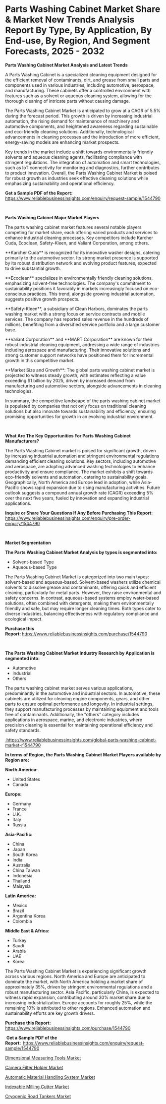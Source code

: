 <p><h1>Parts Washing Cabinet Market Share & Market New Trends Analysis Report By Type, By Application, By End-use, By Region, And Segment Forecasts, 2025 - 2032</h1></p><p><strong>Parts Washing Cabinet Market Analysis and Latest Trends</strong></p>
<p><p>A Parts Washing Cabinet is a specialized cleaning equipment designed for the efficient removal of contaminants, dirt, and grease from small parts and components used in various industries, including automotive, aerospace, and manufacturing. These cabinets offer a controlled environment with features such as a solvent or aqueous cleaning system, allowing for the thorough cleaning of intricate parts without causing damage.</p><p>The Parts Washing Cabinet Market is anticipated to grow at a CAGR of 5.5% during the forecast period. This growth is driven by increasing industrial automation, the rising demand for maintenance of machinery and automotive components, and heightened awareness regarding sustainable and eco-friendly cleaning solutions. Additionally, technological advancements in cleaning processes and the introduction of more efficient, energy-saving models are enhancing market prospects.</p><p>Key trends in the market include a shift towards environmentally friendly solvents and aqueous cleaning agents, facilitating compliance with stringent regulations. The integration of automation and smart technologies, such as IoT connectivity for monitoring and diagnostics, further contributes to product innovation. Overall, the Parts Washing Cabinet Market is poised for robust growth as industries seek effective cleaning solutions while emphasizing sustainability and operational efficiency.</p></p>
<p><strong>Get a Sample PDF of the Report:&nbsp;</strong> <a href="https://www.reliablebusinessinsights.com/enquiry/request-sample/1544790?utm_campaign=117&utm_medium=2&utm_source=Github&utm_content=ia&utm_term=08042025&utm_id=parts-washing-cabinet">https://www.reliablebusinessinsights.com/enquiry/request-sample/1544790</a></p>
<p>&nbsp;</p>
<p><strong>Parts Washing Cabinet Major Market Players</strong></p>
<p><p>The parts washing cabinet market features several notable players competing for market share, each offering varied products and services to enhance industrial cleaning processes. Key competitors include Karcher Cuda, Ecoclean, Safety-Kleen, and Valiant Corporation, among others.</p><p>**Karcher Cuda** is recognized for its innovative washer designs, catering primarily to the automotive sector. Its strong market presence is supported by its robust distribution network and evolving product features, expected to drive substantial growth.</p><p>**Ecoclean** specializes in environmentally friendly cleaning solutions, emphasizing solvent-free technologies. The company's commitment to sustainability positions it favorably in markets increasingly focused on eco-conscious practices. This trend, alongside growing industrial automation, suggests positive growth prospects.</p><p>**Safety-Kleen**, a subsidiary of Clean Harbors, dominates the parts washing market with a strong focus on service contracts and mobile services. The company has reported sales revenue in the hundreds of millions, benefiting from a diversified service portfolio and a large customer base.</p><p>**Valiant Corporation** and **MART Corporation** are known for their robust industrial cleaning equipment, addressing a wide range of industries including aerospace and manufacturing. Their innovative solutions and strong customer support networks have positioned them for incremental growth in this competitive market.</p><p>**Market Size and Growth**: The global parts washing cabinet market is projected to witness steady growth, with estimates reflecting a value exceeding $1 billion by 2025, driven by increased demand from manufacturing and automotive sectors, alongside advancements in cleaning technologies.</p><p>In summary, the competitive landscape of the parts washing cabinet market is populated by companies that not only focus on traditional cleaning solutions but also innovate towards sustainability and efficiency, ensuring promising opportunities for growth in an evolving industrial environment.</p></p>
<p>&nbsp;</p>
<p><strong>What Are The Key Opportunities For Parts Washing Cabinet Manufacturers?</strong></p>
<p><p>The Parts Washing Cabinet market is poised for significant growth, driven by increasing industrial automation and stringent environmental regulations demanding efficient cleaning solutions. Key sectors, including automotive and aerospace, are adopting advanced washing technologies to enhance productivity and ensure compliance. The market exhibits a shift towards eco-friendly solvents and automation, catering to sustainability goals. Geographically, North America and Europe lead in adoption, while Asia-Pacific shows rapid expansion due to rising manufacturing activities. Future outlook suggests a compound annual growth rate (CAGR) exceeding 5% over the next five years, fueled by innovation and expanding industrial applications.</p></p>
<p><strong>Inquire or Share Your Questions If Any Before Purchasing This Report:</strong> <a href="https://www.reliablebusinessinsights.com/enquiry/pre-order-enquiry/1544790?utm_campaign=117&utm_medium=2&utm_source=Github&utm_content=ia&utm_term=08042025&utm_id=parts-washing-cabinet">https://www.reliablebusinessinsights.com/enquiry/pre-order-enquiry/1544790</a></p>
<p>&nbsp;</p>
<p><strong>Market Segmentation</strong></p>
<p><strong>The Parts Washing Cabinet Market Analysis by types is segmented into:</strong></p>
<p><ul><li>Solvent-based Type</li><li>Aqueous-based Type</li></ul></p>
<p><p>The Parts Washing Cabinet Market is categorized into two main types: solvent-based and aqueous-based. Solvent-based washers utilize chemical solvents to dissolve grease and contaminants, offering quick and efficient cleaning, particularly for metal parts. However, they raise environmental and safety concerns. In contrast, aqueous-based systems employ water-based solutions, often combined with detergents, making them environmentally friendly and safe, but may require longer cleaning times. Both types cater to diverse industries, balancing effectiveness with regulatory compliance and ecological impact.</p></p>
<p><strong>Purchase this Report:&nbsp;</strong><a href="https://www.reliablebusinessinsights.com/purchase/1544790?utm_campaign=117&utm_medium=2&utm_source=Github&utm_content=ia&utm_term=08042025&utm_id=parts-washing-cabinet">https://www.reliablebusinessinsights.com/purchase/1544790</a></p>
<p>&nbsp;</p>
<p><strong>The Parts Washing Cabinet Market Industry Research by Application is segmented into:</strong></p>
<p><ul><li>Automotive</li><li>Industrial</li><li>Others</li></ul></p>
<p><p>The parts washing cabinet market serves various applications, predominantly in the automotive and industrial sectors. In automotive, these cabinets are utilized for cleaning engine components, gears, and other parts to ensure optimal performance and longevity. In industrial settings, they support manufacturing processes by maintaining equipment and tools free of contaminants. Additionally, the "others" category includes applications in aerospace, marine, and electronic industries, where precision cleaning is essential for maintaining operational efficiency and safety standards.</p></p>
<p><a href="https://www.reliablebusinessinsights.com/global-parts-washing-cabinet-market-r1544790?utm_campaign=117&utm_medium=2&utm_source=Github&utm_content=ia&utm_term=08042025&utm_id=parts-washing-cabinet">&nbsp;https://www.reliablebusinessinsights.com/global-parts-washing-cabinet-market-r1544790</a></p>
<p><strong>In terms of Region, the Parts Washing Cabinet Market Players available by Region are:</strong></p>
<p>
    <p> <strong> North America: </strong>
        <ul>
            <li>United States</li>
            <li>Canada</li>
        </ul>
        </p> 
    <p> <strong> Europe: </strong>
        <ul>
            <li>Germany</li>
            <li>France</li>
            <li>U.K.</li>
            <li>Italy</li>
            <li>Russia</li>
        </ul>
        </p> 
    <p> <strong> Asia-Pacific: </strong>
        <ul>
            <li>China</li>
            <li>Japan</li>
            <li>South Korea</li>
            <li>India</li>
            <li>Australia</li>
            <li>China Taiwan</li>
            <li>Indonesia</li>
            <li>Thailand</li>
            <li>Malaysia</li>
        </ul>
        </p> 
    <p> <strong> Latin America: </strong>
        <ul>
            <li>Mexico</li>
            <li>Brazil</li>
            <li>Argentina Korea</li>
            <li>Colombia</li>
        </ul>
        </p> 
    <p> <strong> Middle East & Africa: </strong>
        <ul>
            <li>Turkey</li>
            <li>Saudi</li>
            <li>Arabia</li>
            <li>UAE</li>
            <li>Korea</li>
        </ul>
    </p>
    </p>
<p><p>The Parts Washing Cabinet Market is experiencing significant growth across various regions. North America and Europe are anticipated to dominate the market, with North America holding a market share of approximately 35%, driven by stringent environmental regulations and a robust manufacturing sector. Asia Pacific, particularly China, is expected to witness rapid expansion, contributing around 30% market share due to increasing industrialization. Europe accounts for roughly 25%, while the remaining 10% is attributed to other regions. Enhanced automation and sustainability efforts are key growth drivers.</p></p>
<p><strong>Purchase this Report: </strong><a href="https://www.reliablebusinessinsights.com/purchase/1544790?utm_campaign=117&utm_medium=2&utm_source=Github&utm_content=ia&utm_term=08042025&utm_id=parts-washing-cabinet">https://www.reliablebusinessinsights.com/purchase/1544790</a></p>
<p>&nbsp;<strong>Get a Sample PDF of the Report:&nbsp;&nbsp;</strong><a href="https://www.reliablebusinessinsights.com/enquiry/request-sample/1544790?utm_campaign=117&utm_medium=2&utm_source=Github&utm_content=ia&utm_term=08042025&utm_id=parts-washing-cabinet">https://www.reliablebusinessinsights.com/enquiry/request-sample/1544790</a></p>
<p><strong></strong></p>
<p><p><a href="https://github.com/ryanbell8967/Market-Research-Report-List-1/blob/main/dimensional-measuring-tools-market.md?utm_campaign=117&utm_medium=2&utm_source=Github&utm_content=ia&utm_term=08042025&utm_id=parts-washing-cabinet">Dimensional Measuring Tools Market</a></p><p><a href="https://github.com/yoshih12/Market-Research-Report-List-4/blob/main/camera-filter-holder-market.md?utm_campaign=117&utm_medium=2&utm_source=Github&utm_content=ia&utm_term=08042025&utm_id=parts-washing-cabinet">Camera Filter Holder Market</a></p><p><a href="https://github.com/baetahassaz6/Market-Research-Report-List-1/blob/main/automatic-material-handling-system-market.md?utm_campaign=117&utm_medium=2&utm_source=Github&utm_content=ia&utm_term=08042025&utm_id=parts-washing-cabinet">Automatic Material Handling System Market</a></p><p><a href="https://github.com/koskasislo39/Market-Research-Report-List-1/blob/main/indexable-milling-cutter-market.md?utm_campaign=117&utm_medium=2&utm_source=Github&utm_content=ia&utm_term=08042025&utm_id=parts-washing-cabinet">Indexable Milling Cutter Market</a></p><p><a href="https://github.com/oliffzillamv/Market-Research-Report-List-1/blob/main/cryogenic-road-tankers-market.md?utm_campaign=117&utm_medium=2&utm_source=Github&utm_content=ia&utm_term=08042025&utm_id=parts-washing-cabinet">Cryogenic Road Tankers Market</a></p></p>